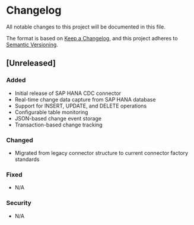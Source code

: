 # Changelog

All notable changes to this project will be documented in this file.

The format is based on [Keep a Changelog](https://keepachangelog.com/en/1.0.0/),
and this project adheres to [Semantic Versioning](https://semver.org/spec/v2.0.0.html).

## [Unreleased]

### Added
- Initial release of SAP HANA CDC connector
- Real-time change data capture from SAP HANA database
- Support for INSERT, UPDATE, and DELETE operations
- Configurable table monitoring
- JSON-based change event storage
- Transaction-based change tracking

### Changed
- Migrated from legacy connector structure to current connector factory standards

### Fixed
- N/A

### Security
- N/A
